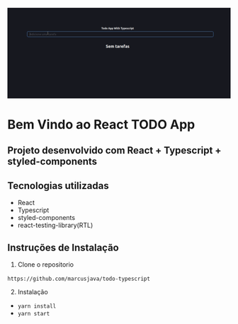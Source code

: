 ![Todo Demo](src/assets/todo.gif)

# Bem Vindo ao React TODO App

## Projeto desenvolvido com React + Typescript + styled-components

## Tecnologias utilizadas

- React
- Typescript
- styled-components
- react-testing-library(RTL)

## Instruções de Instalação

1. Clone o repositorio

`https://github.com/marcusjava/todo-typescript`

2. Instalação

- `yarn install`
- `yarn start`
